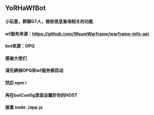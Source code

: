 ## YoRHaWfBot
#### 小玩意，群聊G7人，做些信息查询相关的功能


#### wf服务来源：https://github.com/WsureWarframe/warframe-info-api
#### bot来源：OPQ
#### 感谢大佬们

#### 请先确保OPQ和wf服务都启动
#### 然后 npm i
#### 再在botConfig里面设置好你的HOST
#### 接着 node ./app.js
